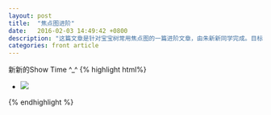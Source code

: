 ```yaml
---
layout: post
title:  "焦点图进阶"
date:   2016-02-03 14:49:42 +0800
description: "这篇文章是针对宝宝树常用焦点图的一篇进阶文章，由朱新新同学完成。目标：由简入难，自己独立完成可配置的各种焦点图"
categories: front article
---
```

新新的Show Time ^_^
{% highlight html%}
<div class="container">
    <ul>
        <li><img src="http://www.baidu.com/logo.jpg" /></li>
    </ul>
</div>
{% endhighlight %}

[jekyll-docs]: http://jekyllrb.com/docs/home
[jekyll-gh]:   https://github.com/jekyll/jekyll
[jekyll-talk]: https://talk.jekyllrb.com/
